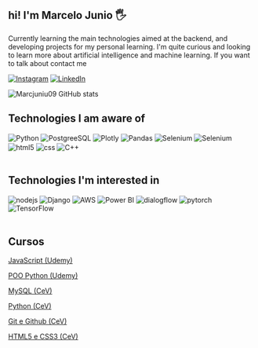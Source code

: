 ## hi! I'm Marcelo Junio 🖐️
Currently learning the main technologies aimed at the backend, and developing projects for my personal learning.
I'm quite curious and looking to learn more about artificial intelligence and machine learning. If you want to talk about contact me

[![Instagram](https://img.shields.io/badge/Instagram-E4405F?style=for-the-badge&logo=instagram&logoColor=white)](https://www.instagram.com/marcelojunio09/?hl=pt-br)
[![LinkedIn](https://img.shields.io/badge/LinkedIn-0077B5?style=for-the-badge&logo=linkedin&logoColor=white)](https://www.linkedin.com/in/marcelo-junio-carvalho-de-esp%C3%ADndola-ab4526183/)

![Marcjuniu09 GitHub stats](https://github-readme-stats.vercel.app/api?username=Marcjuniu09&show_icons=true&theme=dracula&count_private=true)

## Technologies I am aware of
<div style="display: inline_block">
    <img align="center" alt="Python" src="https://img.shields.io/badge/Python-3776AB?style=for-the-badge&logo=python&logoColor=white" />
    <img align="center" alt="PostgreeSQL" src="https://img.shields.io/badge/PostgreSQL-316192?style=for-the-badge&logo=postgresql&logoColor=white" />
     <img align="center" alt="Plotly" src="https://img.shields.io/badge/Plotly-239120?style=for-the-badge&logo=plotly&logoColor=white" />
    <img align="center" alt="Pandas" src="https://img.shields.io/badge/Pandas-2C2D72?style=for-the-badge&logo=pandas&logoColor=white" /> 
     <img align="center" alt="Selenium" src="https://img.shields.io/badge/Selenium-43B02A?style=for-the-badge&logo=Selenium&logoColor=white" />
    <img align="center" alt="Selenium" src="https://img.shields.io/badge/GitHub-100000?style=for-the-badge&logo=github&logoColor=white" />
    <img align="center" alt="html5" src="https://img.shields.io/badge/HTML5-E34F26?style=for-the-badge&logo=html5&logoColor=white" />
    <img align="center" alt="css" src="https://img.shields.io/badge/CSS3-1572B6?style=for-the-badge&logo=css3&logoColor=white" />
    <img align="center" alt="C++" src="https://img.shields.io/badge/C%2B%2B-00599C?style=for-the-badge&logo=c%2B%2B&logoColor=white" /> 
    
    

  </div><br/>
  

## Technologies I'm interested in

<div style="display: inline_block">
  <img align="center" alt="nodejs" src="https://img.shields.io/badge/Node.js-43853D?style=for-the-badge&logo=node.js&logoColor=white" />
  <img align="center" alt="Django" src="https://img.shields.io/badge/Django-092E20?style=for-the-badge&logo=django&logoColor=white" />
  <img align="center" alt="AWS" src="https://img.shields.io/badge/Amazon_AWS-232F3E?style=for-the-badge&logo=amazon-aws&logoColor=white" />
  <img align="center" alt="Power BI" src="https://img.shields.io/badge/PowerBI-F2C811?style=for-the-badge&logo=Power%20BI&logoColor=white" />
  <img align="center" alt="dialogflow" src="https://img.shields.io/badge/dialogflow-FF9800?style=for-the-badge&logo=dialogflow&logoColor=white" />
   <img align="center" alt="pytorch" src="https://img.shields.io/badge/PyTorch-EE4C2C?style=for-the-badge&logo=pytorch&logoColor=white" />
    <img align="center" alt="TensorFlow" src="https://img.shields.io/badge/TensorFlow-FF6F00?style=for-the-badge&logo=tensorflow&logoColor=white" />
</div><br/>





## Cursos

[JavaScript (Udemy)](https://www.udemy.com/course/curso-de-javascript-moderno-do-basico-ao-avancado/?course_id=2575266)

[POO Python (Udemy)](https://www.udemy.com/course/curso-de-programacao-em-python-do-basico-ao-avancado/?start=15#overview)

[MySQL (CeV)](https://www.cursoemvideo.com/curso/mysql/)

[Python (CeV)](https://www.cursoemvideo.com/curso/python-3-mundo-3/)

[Git e Github (CeV)](https://www.cursoemvideo.com/curso/curso-de-git-e-github/)

[HTML5 e CSS3 (CeV)](https://www.cursoemvideo.com/curso/curso-html5-e-css3-modulo-3-de-5-40-horas/)
